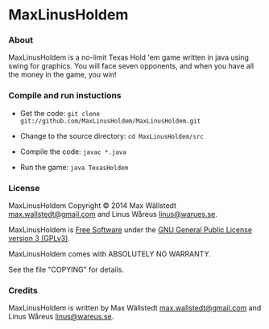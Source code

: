 MaxLinusHoldem
==============

### About ###

MaxLinusHoldem is a no-limit Texas Hold 'em game written in java using
swing for graphics. You will face seven opponents, and when you have all
the money in the game, you win!

### Compile and run instuctions ###

* Get the code: `git clone git://github.com/MaxLinusHoldem/MaxLinusHoldem.git`

* Change to the source directory: `cd MaxLinusHoldem/src`

* Compile the code: `javac *.java`

* Run the game: `java TexasHoldem`

### License ###

MaxLinusHoldem Copyright © 2014 Max Wällstedt <max.wallstedt@gmail.com> and Linus Wåreus <linus@warues.se>.

MaxLinusHoldem is [Free Software](http://www.gnu.org/philosophy/free-sw.html) under the [GNU General Public License version 3 (GPLv3)](http://www.gnu.org/licenses/gpl.html).

MaxLinusHoldem comes with ABSOLUTELY NO WARRANTY.

See the file "COPYING" for details.

### Credits ###

MaxLinusHoldem is written by Max Wällstedt <max.wallstedt@gmail.com> and
Linus Wåreus <linus@wareus.se>.
